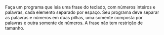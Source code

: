 Faça um programa que leia uma frase do teclado, com números inteiros e palavras, cada elemento separado por espaço. Seu programa deve separar as palavras e números em duas pilhas, uma somente composta por palavras e outra somente de números. A frase não tem restrição de tamanho.
